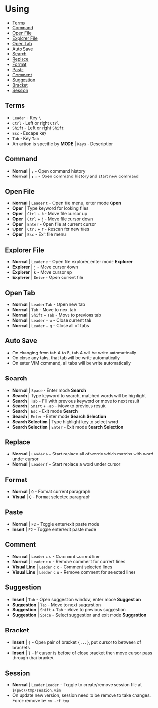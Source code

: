 # Using

* [Terms](#terms)
* [Command](#command)
* [Open File](#open-file)
* [Explorer File](#explorer-file)
* [Open Tab](#open-tab)
* [Auto Save](#auto-save)
* [Search](#search)
* [Replace](#replace)
* [Format](#format)
* [Paste](#paste)
* [Comment](#comment)
* [Suggestion](#suggestion)
* [Bracket](#bracket)
* [Session](#session)

## Terms

* `Leader` - Key `\`
* `Ctrl` - Left or right `Ctrl`
* `Shift` - Left or right `Shift`
* `Esc` - Escape key
* `Tab` - Key `Tab`
* An action is specific by **MODE** | `Keys` - Description

## Command

* **Normal** | `;` - Open command history
* **Normal** | `;` `;` - Open command history and start new command

## Open File

* **Normal** | `Leader` `t` - Open file menu, enter mode **Open**
* **Open** | Type keyword for looking files
* **Open** | `Ctrl` + `k` - Move file cursor up
* **Open** | `Ctrl` + `j` - Move file cursor down
* **Open** | `Enter` - Open file at current cursor
* **Open** | `Ctrl` + `f` - Rescan for new files
* **Open** | `Esc` - Exit file menu

## Explorer File

* **Normal** | `Leader` `e` - Open file explorer, enter mode **Explorer**
* **Explorer** | `j` - Move cursor down
* **Explorer** | `k` - Move cursor up
* **Explorer** | `Enter` - Open current file

## Open Tab

* **Normal** | `Leader` `Tab` - Open new tab
* **Normal** | `Tab` - Move to next tab
* **Normal** | `Shift` + `Tab` - Move to previous tab
* **Normal** | `Leader` + `w` - Close current tab
* **Normal** | `Leader` + `q` - Close all of tabs

## Auto Save

* On changing from tab A to B, tab A will be write automatically
* On close any tabs, that tab will be write automatically
* On enter VIM command, all tabs will be write automatically

## Search

* **Normal** | `Space` - Enter mode **Search**
* **Search** | Type keyword to search, matched words will be highlight
* **Search** | `Tab` - Fill with previous keyword or move to next result
* **Search** | `Shift` + `Tab` - Move to previous result
* **Search** | `Esc` - Exit mode **Search**
* **Search** | `Enter` - Enter mode **Search Selection**
* **Search Selection** | Type highlight key to select word
* **Search Selection** | `Enter` - Exit mode **Search Selection**

## Replace

* **Normal** | `Leader` `a` - Start replace all of words which matchs with
  word under cursor
* **Normal** | `Leader` `f` - Start replace a word under cursor

## Format

* **Normal** | `Q` - Format current paragraph
* **Visual** | `Q` - Format selected paragraph

## Paste

* **Normal** | `F2` - Toggle enter/exit paste mode
* **Insert** | `F2` - Toggle enter/exit paste mode

## Comment

* **Normal** | `Leader` `c` `c` - Comment current line
* **Normal** | `Leader` `c` `u` - Remove comment for current lines
* **Visual Line** | `Leader` `c` `c` - Comment selected lines
* **Visual Line** | `Leader` `c` `u` - Remove comment for selected lines

## Suggestion

* **Insert** | `Tab` - Open suggestion window, enter mode **Suggestion**
* **Suggestion** | `Tab` - Move to next suggestion
* **Suggestion** | `Shift` + `Tab` - Move to previous suggestion
* **Suggestion** | `Space` - Select suggestion and exit mode **Suggestion**

## Bracket

* **Insert** | `{` - Open pair of bracket `{...}`, put cursor to between of
  brackets
* **Insert** | `}` - If cursor is before of close bracket then move cursor
  pass through that bracket

## Session

* **Normal** | `Leader` `Leader` - Toggle to create/remove session file at
  `$(pwd)/tmp/session.vim`
* On update new version, session need to be remove to take changes. Force
  remove by `rm -rf tmp`
